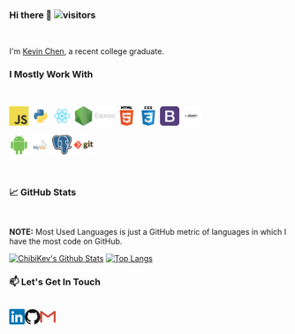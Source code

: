 ### Hi there 👋 ![visitors](https://visitor-badge.glitch.me/badge?page_id=ChibiKev.ChibiKev)

<!--
**ChibiKev/ChibiKev** is a ✨ _special_ ✨ repository because its `README.md` (this file) appears on your GitHub profile.

Here are some ideas to get you started:

- 🔭 I’m currently working on ...
- 🌱 I’m currently learning ...
- 👯 I’m looking to collaborate on ...
- 🤔 I’m looking for help with ...
- 💬 Ask me about ...
- 📫 How to reach me: ...
- 😄 Pronouns: ...
- ⚡ Fun fact: ...
-->
<br/>

I'm [Kevin Chen](https://www.linkedin.com/in/kevinchen07cd/), a recent college graduate.
<br/>

### I Mostly Work With

<br/>

<code><img height="35" src="https://raw.githubusercontent.com/github/explore/80688e429a7d4ef2fca1e82350fe8e3517d3494d/topics/javascript/javascript.png"></code>
<code><img height="35" src="https://raw.githubusercontent.com/github/explore/80688e429a7d4ef2fca1e82350fe8e3517d3494d/topics/python/python.png"></code>
<code><img height="35" src="https://raw.githubusercontent.com/github/explore/80688e429a7d4ef2fca1e82350fe8e3517d3494d/topics/react/react.png"></code>
<code><img height="35" src="https://raw.githubusercontent.com/github/explore/80688e429a7d4ef2fca1e82350fe8e3517d3494d/topics/nodejs/nodejs.png"></code>
<code><img height="35" src="https://raw.githubusercontent.com/github/explore/80688e429a7d4ef2fca1e82350fe8e3517d3494d/topics/express/express.png"></code>
<code><img height="35" src="https://raw.githubusercontent.com/github/explore/80688e429a7d4ef2fca1e82350fe8e3517d3494d/topics/html/html.png"></code>
<code><img height="35" src="https://raw.githubusercontent.com/github/explore/80688e429a7d4ef2fca1e82350fe8e3517d3494d/topics/css/css.png"></code>
<code><img height="35" src="https://raw.githubusercontent.com/github/explore/80688e429a7d4ef2fca1e82350fe8e3517d3494d/topics/bootstrap/bootstrap.png"></code>
<code><img height="35" src="https://raw.githubusercontent.com/github/explore/80688e429a7d4ef2fca1e82350fe8e3517d3494d/topics/jquery/jquery.png"></code>

<code><img height="35" src="https://raw.githubusercontent.com/github/explore/80688e429a7d4ef2fca1e82350fe8e3517d3494d/topics/android/android.png"></code>
<code><img height="35" src="https://raw.githubusercontent.com/github/explore/80688e429a7d4ef2fca1e82350fe8e3517d3494d/topics/mysql/mysql.png"></code>
<code><img height="35" src="https://raw.githubusercontent.com/github/explore/80688e429a7d4ef2fca1e82350fe8e3517d3494d/topics/postgresql/postgresql.png"></code>
<code><img height="35" src="https://raw.githubusercontent.com/github/explore/80688e429a7d4ef2fca1e82350fe8e3517d3494d/topics/git/git.png"></code>

<br/>

### &#x1f4c8; GitHub Stats

<br/>

**NOTE:** Most Used Languages is just a GitHub metric of languages in which I have the most code on GitHub.

[![ChibiKev's Github Stats](https://github-readme-stats.vercel.app/api?username=ChibiKev&show_icons=true&include_all_commits=true&count_private=true&theme=tokyonight)](https://github.com/ChibiKev)
[![Top Langs](https://github-readme-stats.vercel.app/api/top-langs/?username=ChibiKev&layout=compact&langs_count=8&theme=tokyonight)](https://github.com/ChibiKev)
<br/>

### 📫 Let's Get In Touch

<br/>

<a href='https://www.linkedin.com/in/kevinchen07cd/'>
<img align="left" alt="Kevin Chen's Linkedin" width="28" src="https://raw.githubusercontent.com/ChibiKev/ChibiKev/master/icons/linkedin.svg" />
</a>

<a href='https://www.github.com/ChibiKev'>
<img align="left" alt="Kevin Chen's Github" width="28" src="https://raw.githubusercontent.com/ChibiKev/ChibiKev/master/icons/github.svg" />
</a>

<a href="mailto:kevinchen.07cd@gmail.com">
<img align="left" width="28" alt="Kevin Chen's Mail" src="https://raw.githubusercontent.com/ChibiKev/ChibiKev/master/icons/gmail.svg" />
</a>
